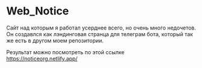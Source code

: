 # Web_Notice
Сайт над которым я работал усерднее всего, но очень много недочетов.  
Он создавлся как лэндинговая странца для телеграм бота, который так же есть в другом моем репозитории.  

Результат можно посмотреть по этой ссылке https://noticeorg.netlify.app/
